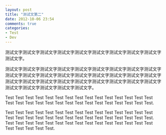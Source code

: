 ```yaml
---
layout: post
title: "测试文第二"
date: 2012-10-06 23:54
comments: true
categories: 
- Test
- Dev
---
```


测试文字测试文字测试文字测试文字测试文字测试文字测试文字测试文字测试文字测试文字。

测试文字测试文字测试文字测试文字测试文字测试文字测试文字测试文字测试文字测试文字测试文字测试文字测试文字测试文字测试文字测试文字测试文字测试文字测试文字测试文字测试文字测试文字测试文字测试文字测试文字测试文字测试文字测试文字测试文字测试文字测试文字测试文字。

Test Test Test Test Test Test Test Test Test Test Test Test Test Test Test Test Test Test Test Test Test Test Test Test Test Test Test Test Test Test.

Test Test Test Test Test Test Test Test Test Test Test Test Test Test Test Test Test Test Test Test Test Test Test Test Test Test Test Test Test Test. Test Test Test Test Test Test Test Test Test Test Test Test Test Test Test Test Test Test Test Test. 

